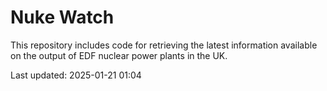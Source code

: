 # Nuke Watch

This repository includes code for retrieving the latest information available on the output of EDF nuclear power plants in the UK.

Last updated: 2025-01-21 01:04